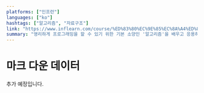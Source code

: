 ```yaml
---
platforms: ["인프런"]
languages: ["ko"]
hashtags: ["알고리즘", "자료구조"]
link: "https://www.inflearn.com/course/%ED%83%80%EC%9E%85%EC%8A%A4%ED%81%AC%EB%A6%BD%ED%8A%B8-%EC%9E%85%EB%AC%B8"
summary: "영리하게 프로그래밍을 할 수 있기 위한 기본 소양인 '알고리즘'을 배우고 응용하는 방법을 배웁니다."
---
```


# 마크 다운 데이터

추가 예정입니다.
